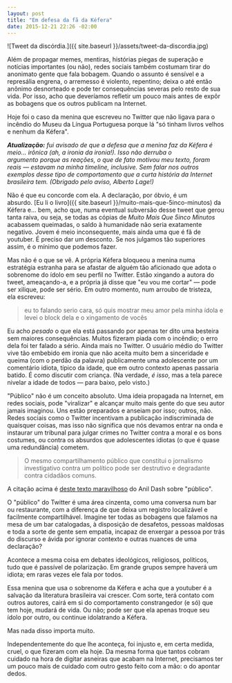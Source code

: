 ```yaml
---
layout: post
title: "Em defesa da fã da Kéfera"
date: 2015-12-21 22:26 -02:00
---
```

![Tweet da discórdia.]({{ site.baseurl }}/assets/tweet-da-discordia.jpg)

Além de propagar memes, mentiras, histórias piegas de superação e notícias importantes (ou não), redes sociais também costumam tirar do anonimato gente que fala bobagem. Quando o assunto é sensível e a represália engrena, o arremesso é violento, repentino; deixa o até então anônimo desnorteado e pode ter consequências severas pelo resto de sua vida. Por isso, acho que deveríamos refletir um pouco mais antes de expôr as bobagens que os outros publicam na Internet.

Hoje foi o caso da menina que escreveu no Twitter que não ligava para o incêndio do Museu da Língua Portuguesa porque lá "só tinham livros velhos e nenhum da Kéfera".

_**Atualização:** fui avisado de que a defesa que a menina faz da Kéfera é meio... irônica (ah, a ironia da ironia!). Isso não derruba o argumento porque as reações, o que de fato motivou meu texto, foram reais — estavam na minha timeline, inclusive. Sem falar nos outros exemplos desse tipo de comportamento que a curta história da Internet brasileira tem. (Obrigado pelo aviso, Alberto Lage!)_

Não é que eu concorde com ela. A declaração, por óbvio, é um absurdo. [Eu li o livro]({{ site.baseurl }}/muito-mais-que-5inco-minutos) da Kéfera e… bem, acho que, numa eventual subversão desse tweet que gerou tanta raiva, ou seja, se todas as cópias de _Muito Mais Que 5inco Minutos_ acabassem queimadas, o saldo à humanidade não seria exatamente negativo. Jovem é meio inconsequente, mais ainda uma que é fã de youtuber. É preciso dar um desconto. Se nos julgamos tão superiores assim, é o mínimo que podemos fazer.

Mas não é o que se vê. A própria Kéfera bloqueou a menina numa estratégia estranha para se afastar de alguém tão aficionado que adota o sobrenome do ídolo em seu perfil no Twitter. Estão xingando a autora do tweet, ameaçando-a, e a própria já disse que "eu vou me cortar" — pode ser xilique, pode ser sério. Em outro momento, num arroubo de tristeza, ela escreveu:

> eu to falando serio cara, só quis mostrar meu amor pela minha ídola e levei o block dela e o xingamento de vocês

Eu acho _pesado_ o que ela está passando por apenas ter dito uma besteira sem maiores consequências. Muitos fizeram piada com o incêndio; o erro dela foi ter falado a sério. Ainda mais no Twitter. O usuário médio do Twitter vive tão embebido em ironia que não aceita muito bem a sinceridade e queima (com o perdão da palavra) publicamente uma adolescente por um comentário idiota, típico da idade, que em outro contexto apenas passaria batido. É como discutir com criança. (Na verdade, _é isso_, mas a tela parece nivelar a idade de todos — para baixo, pelo visto.)

"Público" não é um conceito absoluto. Uma ideia propagada na Internet, em redes sociais, pode "viralizar" e alcançar muito mais gente do que seu autor jamais imaginou. Uns estão preparados e anseiam por isso; outros, não. Redes sociais como o Twitter incentivam a publicação indiscriminada de quaisquer coisas, mas isso não significa que nós devamos entrar na onda e instaurar um tribunal para julgar crimes no Twitter contra a moral e os bons costumes, ou contra os absurdos que adolescentes idiotas (o que é quase uma redundância) cometem.

> O mesmo compartilhamento público que constitui o jornalismo investigativo contra um político pode ser destrutivo e degradante contra cidadãos comuns.

A citação acima é [deste texto maravilhoso](https://medium.com/message/what-is-public-f33b16d780f9#.3blv5drie) do Anil Dash sobre "público".

O "público" do Twitter é uma área cinzenta, como uma conversa num bar ou restaurante, com a diferença de que deixa um registro localizável e facilmente compartilhável. Imagine ter todas as bobagens que falamos na mesa de um bar catalogadas, à disposição de desafetos, pessoas maldosas e toda a sorte de gente sem empatia, incapaz de enxergar a pessoa por trás do discurso e ávida por ignorar contexto e outras nuances de uma declaração?

Acontece a mesma coisa em debates ideológicos, religiosos, políticos, tudo que é passível de polarização. Em grande grupos sempre haverá um idiota; em raras vezes ele fala por todos.

Essa menina que usa o sobrenome da Kéfera e acha que a youtuber é a salvação da literatura brasileira vai crescer. Com sorte, terá contato com outros autores, cairá em si do comportamento constrangedor (e só) que tem hoje, mudará de vida. Ou não; pode ser que ela apenas troque seu ídolo por outro, ou continue idolatrando a Kéfera.

Mas nada disso importa muito.

Independentemente do que lhe aconteça, foi injusto e, em certa medida, cruel, o que fizeram com ela hoje. Da mesma forma que tantos cobram cuidado na hora de digitar asneiras que acabam na Internet, precisamos ter um pouco mais de cuidado com outro gesto feito com a mão: o do apontar dedos.
